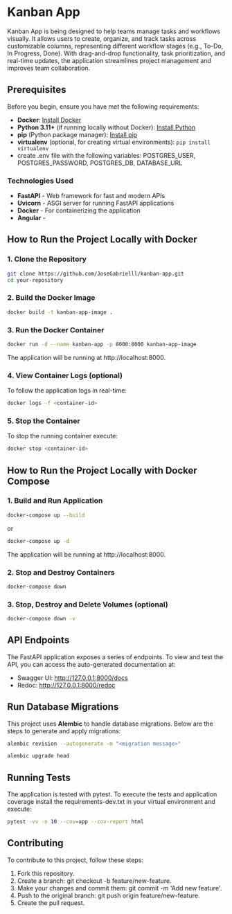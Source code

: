 # Kanban App

Kanban App is being designed to help teams manage tasks and workflows visually. It allows users to create, organize, and track tasks across customizable columns, representing different workflow stages (e.g., To-Do, In Progress, Done). With drag-and-drop functionality, task prioritization, and real-time updates, the application streamlines project management and improves team collaboration.


## Prerequisites

Before you begin, ensure you have met the following requirements:

- **Docker**: [Install Docker](https://docs.docker.com/get-docker/)
- **Python 3.11+** (if running locally without Docker): [Install Python](https://www.python.org/downloads/)
- **pip** (Python package manager): [Install pip](https://pip.pypa.io/en/stable/installation/)
- **virtualenv** (optional, for creating virtual environments): `pip install virtualenv`
- create .env file with the following variables: POSTGRES_USER, POSTGRES_PASSWORD, POSTGRES_DB, DATABASE_URL

### Technologies Used

- **FastAPI** - Web framework for fast and modern APIs
- **Uvicorn** - ASGI server for running FastAPI applications
- **Docker** - For containerizing the application
- **Angular** - 

## How to Run the Project Locally with Docker

### 1. Clone the Repository
```bash
git clone https://github.com/JoseGabrielll/kanban-app.git
cd your-repository
```

### 2. Build the Docker Image
```bash
docker build -t kanban-app-image .
```

### 3. Run the Docker Container
```bash
docker run -d --name kanban-app -p 8000:8000 kanban-app-image
```

The application will be running at http://localhost:8000.

### 4. View Container Logs (optional)

To follow the application logs in real-time:

```bash
docker logs -f <container-id>
```

### 5. Stop the Container

To stop the running container execute:

```bash
docker stop <container-id>
```

## How to Run the Project Locally with Docker Compose

### 1. Build and Run Application
```bash
docker-compose up --build
```

or 

```bash
docker-compose up -d
```

The application will be running at http://localhost:8000.

### 2. Stop and Destroy Containers
```bash
docker-compose down
```

### 3. Stop, Destroy and Delete Volumes (optional)
```bash
docker-compose down -v
```

## API Endpoints
The FastAPI application exposes a series of endpoints. To view and test the API, you can access the auto-generated documentation at:

- Swagger UI: http://127.0.0.1:8000/docs
- Redoc: http://127.0.0.1:8000/redoc

## Run Database Migrations

This project uses **Alembic** to handle database migrations. Below are the steps to generate and apply migrations:

```bash
alembic revision --autogenerate -m "<migration message>"

alembic upgrade head
```

## Running Tests

The application is tested with pytest. To execute the tests and application coverage install the requirements-dev.txt in your virtual environment and execute:

```bash
pytest -vv -n 10 --cov=app --cov-report html
```

## Contributing
To contribute to this project, follow these steps:

1. Fork this repository.
2. Create a branch: git checkout -b feature/new-feature.
3. Make your changes and commit them: git commit -m 'Add new feature'.
3. Push to the original branch: git push origin feature/new-feature.
4. Create the pull request.
